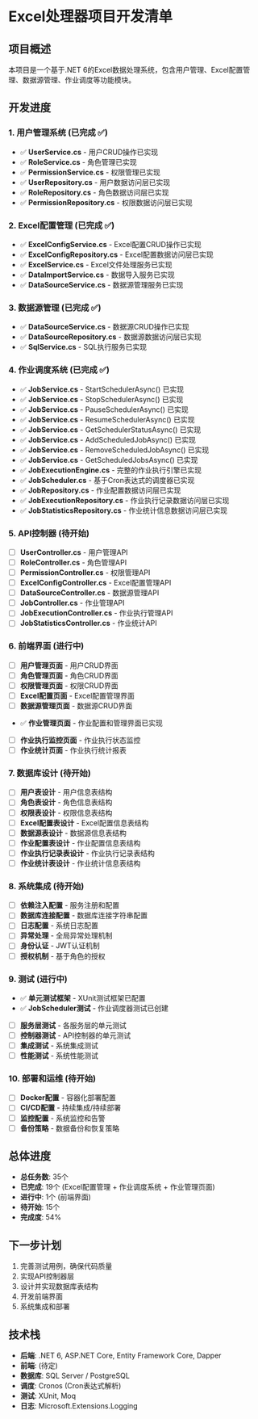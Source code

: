 # Excel处理器项目开发清单

## 项目概述
本项目是一个基于.NET 6的Excel数据处理系统，包含用户管理、Excel配置管理、数据源管理、作业调度等功能模块。

## 开发进度

### 1. 用户管理系统 (已完成 ✅)
- ✅ **UserService.cs** - 用户CRUD操作已实现
- ✅ **RoleService.cs** - 角色管理已实现
- ✅ **PermissionService.cs** - 权限管理已实现
- ✅ **UserRepository.cs** - 用户数据访问层已实现
- ✅ **RoleRepository.cs** - 角色数据访问层已实现
- ✅ **PermissionRepository.cs** - 权限数据访问层已实现

### 2. Excel配置管理 (已完成 ✅)
- ✅ **ExcelConfigService.cs** - Excel配置CRUD操作已实现
- ✅ **ExcelConfigRepository.cs** - Excel配置数据访问层已实现
- ✅ **ExcelService.cs** - Excel文件处理服务已实现
- ✅ **DataImportService.cs** - 数据导入服务已实现
- ✅ **DataSourceService.cs** - 数据源管理服务已实现

### 3. 数据源管理 (已完成 ✅)
- ✅ **DataSourceService.cs** - 数据源CRUD操作已实现
- ✅ **DataSourceRepository.cs** - 数据源数据访问层已实现
- ✅ **SqlService.cs** - SQL执行服务已实现

### 4. 作业调度系统 (已完成 ✅)
- ✅ **JobService.cs** - StartSchedulerAsync() 已实现
- ✅ **JobService.cs** - StopSchedulerAsync() 已实现
- ✅ **JobService.cs** - PauseSchedulerAsync() 已实现
- ✅ **JobService.cs** - ResumeSchedulerAsync() 已实现
- ✅ **JobService.cs** - GetSchedulerStatusAsync() 已实现
- ✅ **JobService.cs** - AddScheduledJobAsync() 已实现
- ✅ **JobService.cs** - RemoveScheduledJobAsync() 已实现
- ✅ **JobService.cs** - GetScheduledJobsAsync() 已实现
- ✅ **JobExecutionEngine.cs** - 完整的作业执行引擎已实现
- ✅ **JobScheduler.cs** - 基于Cron表达式的调度器已实现
- ✅ **JobRepository.cs** - 作业配置数据访问层已实现
- ✅ **JobExecutionRepository.cs** - 作业执行记录数据访问层已实现
- ✅ **JobStatisticsRepository.cs** - 作业统计信息数据访问层已实现

### 5. API控制器 (待开始)
- [ ] **UserController.cs** - 用户管理API
- [ ] **RoleController.cs** - 角色管理API
- [ ] **PermissionController.cs** - 权限管理API
- [ ] **ExcelConfigController.cs** - Excel配置管理API
- [ ] **DataSourceController.cs** - 数据源管理API
- [ ] **JobController.cs** - 作业管理API
- [ ] **JobExecutionController.cs** - 作业执行管理API
- [ ] **JobStatisticsController.cs** - 作业统计API

### 6. 前端界面 (进行中)
- [ ] **用户管理页面** - 用户CRUD界面
- [ ] **角色管理页面** - 角色CRUD界面
- [ ] **权限管理页面** - 权限CRUD界面
- [ ] **Excel配置页面** - Excel配置管理界面
- [ ] **数据源管理页面** - 数据源CRUD界面
- ✅ **作业管理页面** - 作业配置和管理界面已实现
- [ ] **作业执行监控页面** - 作业执行状态监控
- [ ] **作业统计页面** - 作业执行统计报表

### 7. 数据库设计 (待开始)
- [ ] **用户表设计** - 用户信息表结构
- [ ] **角色表设计** - 角色信息表结构
- [ ] **权限表设计** - 权限信息表结构
- [ ] **Excel配置表设计** - Excel配置信息表结构
- [ ] **数据源表设计** - 数据源信息表结构
- [ ] **作业配置表设计** - 作业配置信息表结构
- [ ] **作业执行记录表设计** - 作业执行记录表结构
- [ ] **作业统计表设计** - 作业统计信息表结构

### 8. 系统集成 (待开始)
- [ ] **依赖注入配置** - 服务注册和配置
- [ ] **数据库连接配置** - 数据库连接字符串配置
- [ ] **日志配置** - 系统日志配置
- [ ] **异常处理** - 全局异常处理机制
- [ ] **身份认证** - JWT认证机制
- [ ] **授权机制** - 基于角色的授权

### 9. 测试 (进行中)
- ✅ **单元测试框架** - XUnit测试框架已配置
- ✅ **JobScheduler测试** - 作业调度器测试已创建
- [ ] **服务层测试** - 各服务层的单元测试
- [ ] **控制器测试** - API控制器的单元测试
- [ ] **集成测试** - 系统集成测试
- [ ] **性能测试** - 系统性能测试

### 10. 部署和运维 (待开始)
- [ ] **Docker配置** - 容器化部署配置
- [ ] **CI/CD配置** - 持续集成/持续部署
- [ ] **监控配置** - 系统监控和告警
- [ ] **备份策略** - 数据备份和恢复策略

## 总体进度
- **总任务数**: 35个
- **已完成**: 19个 (Excel配置管理 + 作业调度系统 + 作业管理页面)
- **进行中**: 1个 (前端界面)
- **待开始**: 15个
- **完成度**: 54%

## 下一步计划
1. 完善测试用例，确保代码质量
2. 实现API控制器层
3. 设计并实现数据库表结构
4. 开发前端界面
5. 系统集成和部署

## 技术栈
- **后端**: .NET 6, ASP.NET Core, Entity Framework Core, Dapper
- **前端**: (待定)
- **数据库**: SQL Server / PostgreSQL
- **调度**: Cronos (Cron表达式解析)
- **测试**: XUnit, Moq
- **日志**: Microsoft.Extensions.Logging 